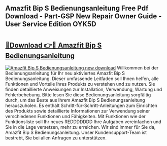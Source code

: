 ## Amazfit Bip S Bedienungsanleitung Free Pdf Download - Part-GSP New Repair Owner Guide - User Service Edition OYK5D

# <h2><a href="http://df5pbhf.blite.top/?on=Amazfit+Bip+S+Bedienungsanleitung">🔗Download 👉🔴 Amazfit Bip S Bedienungsanleitung</a></h2>

[![Amazfit Bip S Bedienungsanleitung new download](https://i.imgur.com/lujVjoI.png)](http://df5pbhf.blite.top/?on=Amazfit+Bip+S+Bedienungsanleitung)
Willkommen bei der Bedienungsanleitung für Ihr neu aktiviertes Amazfit Bip S Bedienungsanleitung. Dieser umfassende Leitfaden soll Ihnen helfen, alle Funktionen und Vorteile Ihres Produkts zu verstehen und zu nutzen. Sie finden detaillierte Anweisungen zur Installation, Verwendung, Wartung und Fehlerbehebung. Bitte lesen Sie diese Bedienungsanleitung sorgfältig durch, um das Beste aus Ihrem Amazfit Bip S Bedienungsanleitung herauszuholen. Es enthält Schritt-für-Schritt-Anleitungen zum Einrichten des Produkts sowie detaillierte Informationen zur Verwendung seiner verschiedenen Funktionen und Fähigkeiten. Mit Funktionen wie der Funktionsliste soll Ihr neues REDDDDDDD Ihre Aufgaben vereinfachen und Sie in die Lage versetzen, mehr zu erreichen. Wir sind immer für Sie da, Amazfit Bip S Bedienungsanleitung. Unser Kundensupport-Team ist bestrebt, Sie bei allen Anfragen zu unterstützen.
